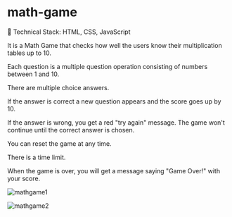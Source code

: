 # math-game

🚀 Technical Stack: HTML, CSS, JavaScript

It is a Math Game that checks how well the users know their multiplication tables up to 10.

Each question is a multiple question operation consisting of numbers between 1 and 10. 

There are multiple choice answers.

If the answer is correct a new question appears and the score goes up by 10.

If the answer is wrong, you get a red "try again" message. The game won't continue until the correct answer is chosen.

You can reset the game at any time.

There is a time limit.

When the game is over, you will get a message saying "Game Over!" with your score.


![mathgame1](https://user-images.githubusercontent.com/61514525/144752698-6237c90f-af4e-4162-8c0b-6d5d7dc6b4c1.png)

![mathgame2](https://user-images.githubusercontent.com/61514525/144752700-1228b154-4543-4eb5-b0eb-9361c225bfad.png)
